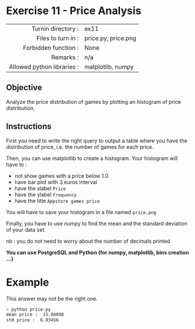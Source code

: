 # Exercise 11 - Price Analysis

|                         |                    |
| -----------------------:| ------------------ |
|   Turnin directory :    |  ex11              |
|   Files to turn in :    |  price.py, price.png |
|   Forbidden function :  |  None              |
|   Remarks :             |  n/a               |
|   Allowed python libraries : |  matplotlib, numpy |

## Objective

Analyze the price distribution of games by plotting an histogram of price distribution. 

## Instructions

First you need to write the right query to output a table where you have the distribution of price, i.e. the number of games for each price. 

Then, you can use matplotlib to create a histogram. Your histogram will have to :
- not show games with a price below 1.0
- have bar plot with 3 euros interval
- have the xlabel `Price`
- have the ylabel `Frequency`
- have the title `Appstore games price`

You will have to save your histogram in a file named `price.png`

Finally, you have to use numpy to find the mean and the standard deviation of your data set.

nb : you do not need to worry about the number of decimals printed

**You can use PostgreSQL and Python (for numpy, matplotlib, bins creation ...)**

# Example

This answer may not be the right one.

```bash
> python price.py
mean price :  15.04098
std price :  6.03456
```